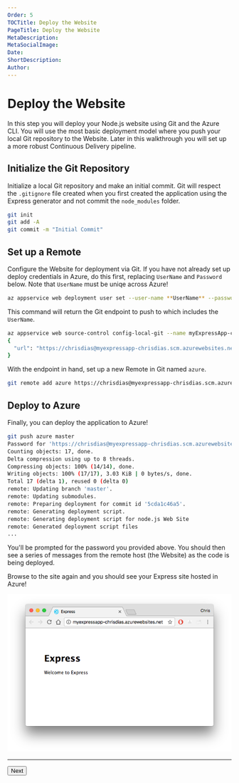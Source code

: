 ```yaml
---
Order: 5
TOCTitle: Deploy the Website
PageTitle: Deploy the Website
MetaDescription: 
MetaSocialImage: 
Date: 
ShortDescription: 
Author: 
---
```


# Deploy the Website

In this step you will deploy your Node.js website using Git and the Azure CLI. You will use the most basic deployment model where you push your local Git repository to the Website. Later in this walkthrough you will set up a more robust Continuous Delivery pipeline.

## Initialize the Git Repository

Initialize a local Git repository and make an initial commit. Git will respect the `.gitignore` file created when you first created the application using the Express generator and not commit the `node_modules` folder.

``` bash
git init
git add -A
git commit -m "Initial Commit"
```

## Set up a Remote

Configure the Website for deployment via Git. If you have not already set up deploy credentials in Azure, do this first, replacing `UserName` and `Password` below. Note that `UserName` must be uniqe across Azure!

``` bash
az appservice web deployment user set --user-name **UserName** --password **Password**
```

This command will return the Git endpoint to push to which includes the `UserName`.

``` bash
az appservice web source-control config-local-git --name myExpressApp-chrisdias
{
  "url": "https://chrisdias@myexpressapp-chrisdias.scm.azurewebsites.net/myExpressApp-chrisdias.git"
}
```

With the endpoint in hand, set up a new Remote in Git named `azure`.

``` bash
git remote add azure https://chrisdias@myexpressapp-chrisdias.scm.azurewebsites.net/myExpressApp-chrisdias.git
```

## Deploy to Azure

Finally, you can deploy the application to Azure!  

``` bash
git push azure master
Password for 'https://chrisdias@myexpressapp-chrisdias.scm.azurewebsites.net':
Counting objects: 17, done.
Delta compression using up to 8 threads.
Compressing objects: 100% (14/14), done.
Writing objects: 100% (17/17), 3.03 KiB | 0 bytes/s, done.
Total 17 (delta 1), reused 0 (delta 0)
remote: Updating branch 'master'.
remote: Updating submodules.
remote: Preparing deployment for commit id '5cda1c46a5'.
remote: Generating deployment script.
remote: Generating deployment script for node.js Web Site
remote: Generated deployment script files
...
``` 

You'll be prompted for the password you provided above. You should then see a series of messages from the remote host (the Website) as the code is being deployed.

Browse to the site again and you should see your Express site hosted in Azure!

![Express Site Hosted in Azure](images/expressinazure.png)

---
<button>Next</button>